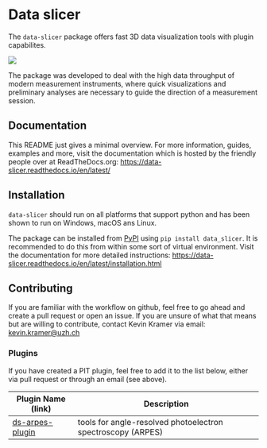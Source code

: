 # Data slicer

The `data-slicer` package offers fast 3D data visualization tools with plugin capabilites.

![](https://raw.githubusercontent.com/kuadrat/data_slicer/master/screenshots/pit_demo.gif)

The package was developed to deal with the high data throughput of modern measurement 
instruments, where quick visualizations and preliminary analyses are necessary to guide
the direction of a measurement session.

## Documentation

This README just gives a minimal overview.
For more information, guides, examples and more, visit the documentation which is hosted 
by the friendly people over at ReadTheDocs.org:
https://data-slicer.readthedocs.io/en/latest/

## Installation

`data-slicer` should run on all platforms that support python and has been 
shown to run on Windows, macOS ans Linux.

The package can be installed from [PyPI](https://pypi.org/project/data-slicer/) 
using `pip install data_slicer`.
It is recommended to do this from within some sort of virtual environment.
Visit the documentation for more detailed instructions:
https://data-slicer.readthedocs.io/en/latest/installation.html

## Contributing

If you are familiar with the workflow on github, feel free to go ahead and create a pull
request or open an issue.
If you are unsure of what that means but are willing to contribute, contact Kevin Kramer
via email: kevin.kramer@uzh.ch

### Plugins

If you have created a PIT plugin, feel free to add it to the list below, 
either via pull request or through an email (see above).

| Plugin Name (link) | Description | 
| ------------------ | ----------- |
| [ds-arpes-plugin](https://www.pluralsight.com/guides/working-tables-github-markdown) | tools for angle-resolved photoelectron spectroscopy (ARPES) | 

